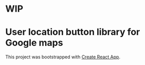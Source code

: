 # WIP
# User location button library for Google maps

This project was bootstrapped with [Create React App](https://github.com/facebook/create-react-app).
